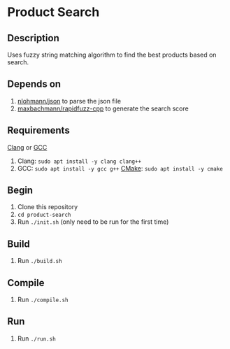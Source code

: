 # Product Search #

## Description ##
Uses fuzzy string matching algorithm to find the best products based on search.

## Depends on ##
1. [nlohmann/json](https://github.com/nlohmann/json) to parse the json file
2. [maxbachmann/rapidfuzz-cpp](https://github.com/maxbachmann/rapidfuzz-cpp) to generate the search score

## Requirements ##
[Clang](https://clang.llvm.org/) or [GCC](https://gcc.gnu.org/)
1. Clang: `sudo apt install -y clang clang++`
2. GCC: `sudo apt install -y gcc g++`
[CMake](https://cmake.org/): `sudo apt install -y cmake`

## Begin ##
1. Clone this repository
2. `cd product-search`
2. Run `./init.sh` (only need to be run for the first time)

## Build ##
1. Run `./build.sh`

## Compile ##
1. Run `./compile.sh`

## Run ##
1. Run `./run.sh`
